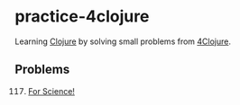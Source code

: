 # practice-4clojure

Learning [Clojure][1] by solving small problems from [4Clojure][2].


## Problems

117. [For Science!](http://www.4clojure.com/problem/117)


[1]: http://clojure.org/
[2]: http://www.4clojure.com/
